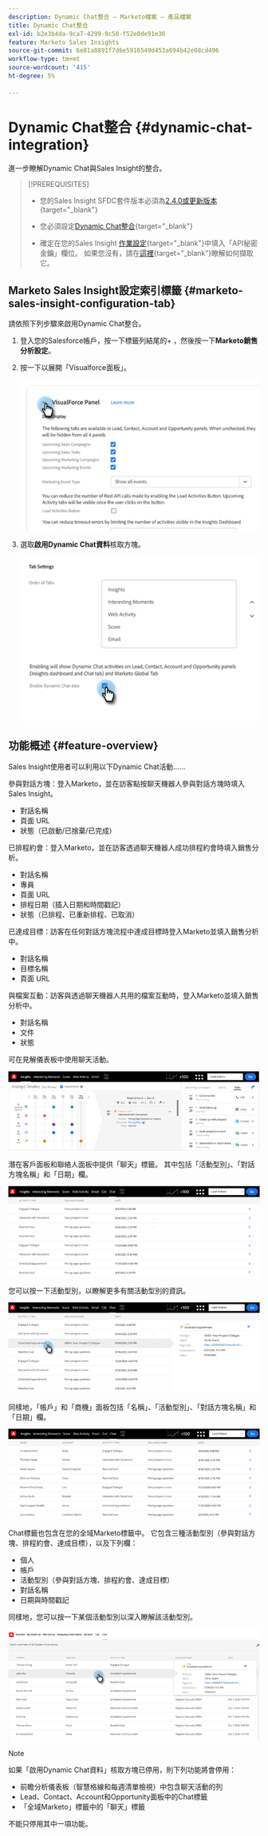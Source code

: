 ```yaml
---
description: Dynamic Chat整合 — Marketo檔案 — 產品檔案
title: Dynamic Chat整合
exl-id: b2e3b4da-9ca7-4299-9c50-f52e0de91e36
feature: Marketo Sales Insights
source-git-commit: 6e81a8891f7d6e5916549d453a694b42e08cd496
workflow-type: tm+mt
source-wordcount: '415'
ht-degree: 5%

---
```


# Dynamic Chat整合 {#dynamic-chat-integration}

進一步瞭解Dynamic Chat與Sales Insight的整合。

>[!PREREQUISITES]
>
>* 您的Sales Insight SFDC套件版本必須為[2.4.0或更新版本](/help/marketo/product-docs/marketo-sales-insight/msi-for-salesforce/upgrading/upgrading-your-msi-package.md){target="_blank"}
>
>* 您必須設定[Dynamic Chat整合](/help/marketo/product-docs/demand-generation/dynamic-chat/dynamic-chat-overview.md){target="_blank"}
>
>* 確定在您的Sales Insight [作業設定](/help/marketo/product-docs/marketo-sales-insight/msi-for-salesforce/configuration/marketo-sales-insight-configuration-tab-in-salesforce.md#operational-settings){target="_blank"}中填入「API秘密金鑰」欄位。 如果您沒有，請在[這裡](/help/marketo/product-docs/marketo-sales-insight/msi-for-salesforce/configuration/configure-marketo-sales-insight-in-salesforce-enterprise-unlimited.md#configure-sales-insight-in-marketo){target="_blank"}瞭解如何擷取它。

## Marketo Sales Insight設定索引標籤 {#marketo-sales-insight-configuration-tab}

請依照下列步驟來啟用Dynamic Chat整合。

1. 登入您的Salesforce帳戶，按一下標籤列結尾的+ ，然後按一下&#x200B;**Marketo銷售分析設定**。

1. 按一下以展開「Visualforce面板」。

   ![](assets/dynamic-chat-integration-1.png)

1. 選取&#x200B;**啟用Dynamic Chat資料**&#x200B;核取方塊。

   ![](assets/dynamic-chat-integration-2.png)

## 功能概述 {#feature-overview}

Sales Insight使用者可以利用以下Dynamic Chat活動……

參與對話方塊：登入Marketo，並在訪客點按聊天機器人參與對話方塊時填入Sales Insight。

* 對話名稱
* 頁面 URL
* 狀態（已啟動/已捨棄/已完成）

已排程約會：登入Marketo，並在訪客透過聊天機器人成功排程約會時填入銷售分析。

* 對話名稱
* 專員
* 頁面 URL
* 排程日期（插入日期和時間戳記）
* 狀態（已排程、已重新排程、已取消）

已達成目標：訪客在任何對話方塊流程中達成目標時登入Marketo並填入銷售分析中。

* 對話名稱
* 目標名稱
* 頁面 URL

與檔案互動：訪客與透過聊天機器人共用的檔案互動時，登入Marketo並填入銷售分析中。

* 對話名稱
* 文件
* 狀態

可在見解儀表板中使用聊天活動。

![](assets/dynamic-chat-integration-3.png)

潛在客戶面板和聯絡人面板中提供「聊天」標籤。 其中包括「活動型別」、「對話方塊名稱」和「日期」欄。

![](assets/dynamic-chat-integration-4.png)

您可以按一下活動型別，以瞭解更多有關活動型別的資訊。

![](assets/dynamic-chat-integration-5.png)

同樣地，「帳戶」和「商機」面板包括「名稱」、「活動型別」、「對話方塊名稱」和「日期」欄。

![](assets/dynamic-chat-integration-6.png)

Chat標籤也包含在您的全域Marketo標籤中。 它包含三種活動型別（參與對話方塊、排程約會、達成目標），以及下列欄：

* 個人
* 帳戶
* 活動型別（參與對話方塊、排程約會、達成目標）
* 對話名稱
* 日期與時間戳記

同樣地，您可以按一下某個活動型別以深入瞭解該活動型別。

![](assets/dynamic-chat-integration-7.png)

>[!NOTE]
>
>如果「啟用Dynamic Chat資料」核取方塊已停用，則下列功能將會停用：
>
>* 前瞻分析儀表板（智慧格線和每週清單檢視）中包含聊天活動的列
>* Lead、Contact、Account和Opportunity面板中的Chat標籤
>* 「全域Marketo」標籤中的「聊天」標籤
>
>不能只停用其中一項功能。

